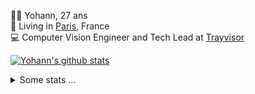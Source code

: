 <p>
  👨🏻 <bold>Yohann</bold>, 27 ans<br/>
  💼 Living in <a href="https://www.google.com/maps?q=paris">Paris</a>, France<br/>
  💻 Computer Vision Engineer and Tech Lead at <a href="https://trayvisor.com/">Trayvisor</a><br/>
</p>

<a href="https://github.com/anuraghazra/github-readme-stats"><img align="center" src="https://github-readme-stats-go94hl40s-yohann84l.vercel.app//api?username=yohann84L&show_icons=true&include_all_commits=true" alt="Yohann's github stats" /> </a>


<details>
  <summary>Some stats ...</summary><br/>
  

<!--START_SECTION:waka-->
![Code Time](http://img.shields.io/badge/Code%20Time-1%2C129%20hrs%2016%20mins-blue)

![Profile Views](http://img.shields.io/badge/Profile%20Views-0-blue)

**🐱 My GitHub Data** 

> 📦 440.8 kB Used in GitHub's Storage 
 > 
> 🏆 1,081 Contributions in the Year 2024
 > 
> 🚫 Not Opted to Hire
 > 
> 📜 26 Public Repositories 
 > 
> 🔑 21 Private Repositories 
 > 
**I'm an Early 🐤** 

```text
🌞 Morning                17455 commits       ████████░░░░░░░░░░░░░░░░░   31.34 % 
🌆 Daytime                31482 commits       ██████████████░░░░░░░░░░░   56.53 % 
🌃 Evening                6606 commits        ███░░░░░░░░░░░░░░░░░░░░░░   11.86 % 
🌙 Night                  145 commits         ░░░░░░░░░░░░░░░░░░░░░░░░░   00.26 % 
```
📅 **I'm Most Productive on Wednesday** 

```text
Monday                   10228 commits       █████░░░░░░░░░░░░░░░░░░░░   18.37 % 
Tuesday                  10231 commits       █████░░░░░░░░░░░░░░░░░░░░   18.37 % 
Wednesday                12010 commits       █████░░░░░░░░░░░░░░░░░░░░   21.57 % 
Thursday                 11028 commits       █████░░░░░░░░░░░░░░░░░░░░   19.80 % 
Friday                   11065 commits       █████░░░░░░░░░░░░░░░░░░░░   19.87 % 
Saturday                 340 commits         ░░░░░░░░░░░░░░░░░░░░░░░░░   00.61 % 
Sunday                   786 commits         ░░░░░░░░░░░░░░░░░░░░░░░░░   01.41 % 
```


📊 **This Week I Spent My Time On** 

```text
🕑︎ Time Zone: Europe/Paris

💬 Programming Languages: 
No Activity Tracked This Week

🔥 Editors: 
No Activity Tracked This Week

💻 Operating System: 
No Activity Tracked This Week
```

**I Mostly Code in Python** 

```text
Python                   26 repos            ██████████████░░░░░░░░░░░   54.17 % 
Jupyter Notebook         5 repos             ███░░░░░░░░░░░░░░░░░░░░░░   10.42 % 
JavaScript               3 repos             ██░░░░░░░░░░░░░░░░░░░░░░░   06.25 % 
HTML                     2 repos             █░░░░░░░░░░░░░░░░░░░░░░░░   04.17 % 
Shell                    1 repo              █░░░░░░░░░░░░░░░░░░░░░░░░   02.08 % 
```




 Last Updated on 12/09/2024 00:36:27 UTC
<!--END_SECTION:waka-->
